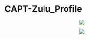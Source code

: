 # CAPT-Zulu_Profile
<p align="center">
  <img src="https://github-readme-stats.vercel.app/api?username=CAPT-Zulu&show_icons=true&theme=radical">
</p>
<p align="center">
  <img src="https://github-readme-stats.vercel.app/api/top-langs/?username=CAPT-Zulu&layout=compact&theme=radical">
</p>
